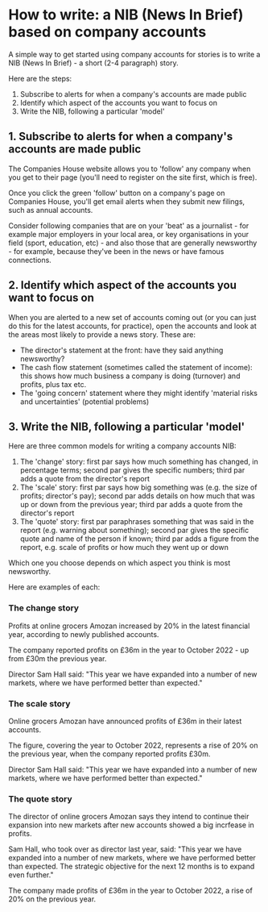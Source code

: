 # How to write: a NIB (News In Brief) based on company accounts

A simple way to get started using company accounts for stories is to write a NIB (News In Brief) - a short (2-4 paragraph) story.

Here are the steps:

1. Subscribe to alerts for when a company's accounts are made public
2. Identify which aspect of the accounts you want to focus on
3. Write the NIB, following a particular 'model'

## 1. Subscribe to alerts for when a company's accounts are made public

The Companies House website allows you to 'follow' any company when you get to their page (you'll need to register on the site first, which is free). 

Once you click the green 'follow' button on a company's page on Companies House, you'll get email alerts when they submit new filings, such as annual accounts. 

Consider following companies that are on your 'beat' as a journalist - for example major employers in your local area, or key organisations in your field (sport, education, etc) - and also those that are generally newsworthy - for example, because they've been in the news or have famous connections. 

## 2. Identify which aspect of the accounts you want to focus on

When you are alerted to a new set of accounts coming out (or you can just do this for the latest accounts, for practice), open the accounts and look at the areas most likely to provide a news story. These are:

* The director's statement at the front: have they said anything newsworthy?
* The cash flow statement (sometimes called the statement of income): this shows how much business a company is doing (turnover) and profits, plus tax etc.
* The 'going concern' statement where they might identify 'material risks and uncertainties' (potential problems)

## 3. Write the NIB, following a particular 'model'

Here are three common models for writing a company accounts NIB:

1. The 'change' story: first par says how much something has changed, in percentage terms; second par gives the specific numbers; third par adds a quote from the director's report
2. The 'scale' story: first par says how big something was (e.g. the size of profits; director's pay); second par adds details on how much that was up or down from the previous year; third par adds a quote from the director's report
3. The 'quote' story: first par paraphrases something that was said in the report (e.g. warning about something); second par gives the specific quote and name of the person if known; third par adds a figure from the report, e.g. scale of profits or how much they went up or down

Which one you choose depends on which aspect you think is most newsworthy. 

Here are examples of each:

### The change story

Profits at online grocers Amozan increased by 20% in the latest financial year, according to newly published accounts.

The company reported profits on £36m in the year to October 2022 - up from £30m the previous year. 

Director Sam Hall said: "This year we have expanded into a number of new markets, where we have performed better than expected."


### The scale story

Online grocers Amozan have announced profits of £36m in their latest accounts.

The figure, covering the year to October 2022, represents a rise of 20% on the previous year, when the company reported profits £30m. 

Director Sam Hall said: "This year we have expanded into a number of new markets, where we have performed better than expected."


### The quote story

The director of online grocers Amozan says they intend to continue their expansion into new markets after new accounts showed a big incrfease in profits.

Sam Hall, who took over as director last year, said: "This year we have expanded into a number of new markets, where we have performed better than expected. The strategic objective for the next 12 months is to expand even further."

The company made profits of £36m in the year to October 2022, a rise of 20% on the previous year.

